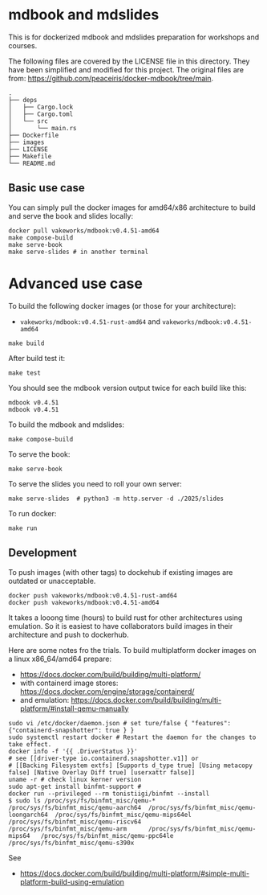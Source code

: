 # mdbook and mdslides

This is for dockerized mdbook and mdslides preparation for workshops and courses.

The following files are covered by the LICENSE file in this directory.
They have been simplified and modified for this project.
The original files are from: https://github.com/peaceiris/docker-mdbook/tree/main.

```
.
├── deps
│   ├── Cargo.lock
│   ├── Cargo.toml
│   └── src
│       └── main.rs
├── Dockerfile
├── images
├── LICENSE
├── Makefile
└── README.md
```
## Basic use case

You can simply pull the docker images for amd64/x86 architecture to build and serve the book and slides locally:
```
docker pull vakeworks/mdbook:v0.4.51-amd64
make compose-build
make serve-book 
make serve-slides # in another terminal
```

# Advanced use case
To build the following docker images (or those for your architecture):

- `vakeworks/mdbook:v0.4.51-rust-amd64` and `vakeworks/mdbook:v0.4.51-amd64`

```
make build
```

After build test it:
```
make test
```
You should see the mdbook version output twice for each build like this:
```
mdbook v0.4.51
mdbook v0.4.51
```

To build the mdbook and mdslides:
```
make compose-build
```

To serve the book:
```
make serve-book
```

To serve the slides you need to roll your own server:
```
make serve-slides  # python3 -m http.server -d ./2025/slides
```

To run docker:
```
make run
```

## Development

To push images (with other tags) to dockehub if existing images are outdated or unacceptable.
```
docker push vakeworks/mdbook:v0.4.51-rust-amd64
docker push vakeworks/mdbook:v0.4.51-amd64
```

It takes a looong time (hours) to build rust for other architectures using emulation.
So it is easiest to have collaborators build images in their architecture and push to dockerhub.

Here are some notes fro the trials.
To build multiplatform docker images on a linux x86_64/amd64 prepare:
- https://docs.docker.com/build/building/multi-platform/
- with containerd image stores: https://docs.docker.com/engine/storage/containerd/
- and emulation: https://docs.docker.com/build/building/multi-platform/#install-qemu-manually

```
sudo vi /etc/docker/daemon.json # set ture/false { "features": {"containerd-snapshotter": true } }
sudo systemctl restart docker # Restart the daemon for the changes to take effect.
docker info -f '{{ .DriverStatus }}'  
# see [[driver-type io.containerd.snapshotter.v1]] or 
# [[Backing Filesystem extfs] [Supports d_type true] [Using metacopy false] [Native Overlay Diff true] [userxattr false]]
uname -r # check linux kerner version
sudo apt-get install binfmt-support #
docker run --privileged --rm tonistiigi/binfmt --install 
$ sudo ls /proc/sys/fs/binfmt_misc/qemu-*
/proc/sys/fs/binfmt_misc/qemu-aarch64  /proc/sys/fs/binfmt_misc/qemu-loongarch64  /proc/sys/fs/binfmt_misc/qemu-mips64el  /proc/sys/fs/binfmt_misc/qemu-riscv64
/proc/sys/fs/binfmt_misc/qemu-arm      /proc/sys/fs/binfmt_misc/qemu-mips64	  /proc/sys/fs/binfmt_misc/qemu-ppc64le   /proc/sys/fs/binfmt_misc/qemu-s390x
```
See
- https://docs.docker.com/build/building/multi-platform/#simple-multi-platform-build-using-emulation

